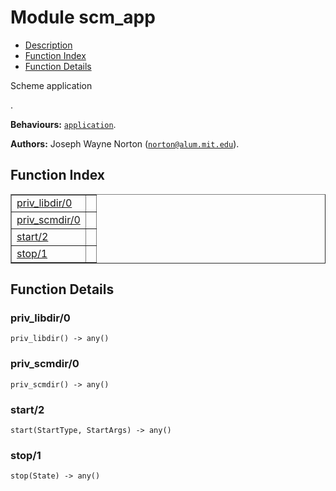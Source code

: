 

# Module scm_app #
* [Description](#description)
* [Function Index](#index)
* [Function Details](#functions)

<p>Scheme application</p>.

__Behaviours:__ [`application`](application.html).

__Authors:__ Joseph Wayne Norton ([`norton@alum.mit.edu`](mailto:norton@alum.mit.edu)).

<a name="index"></a>

## Function Index ##


<table width="100%" border="1" cellspacing="0" cellpadding="2" summary="function index"><tr><td valign="top"><a href="#priv_libdir-0">priv_libdir/0</a></td><td></td></tr><tr><td valign="top"><a href="#priv_scmdir-0">priv_scmdir/0</a></td><td></td></tr><tr><td valign="top"><a href="#start-2">start/2</a></td><td></td></tr><tr><td valign="top"><a href="#stop-1">stop/1</a></td><td></td></tr></table>


<a name="functions"></a>

## Function Details ##

<a name="priv_libdir-0"></a>

### priv_libdir/0 ###

`priv_libdir() -> any()`

<a name="priv_scmdir-0"></a>

### priv_scmdir/0 ###

`priv_scmdir() -> any()`

<a name="start-2"></a>

### start/2 ###

`start(StartType, StartArgs) -> any()`

<a name="stop-1"></a>

### stop/1 ###

`stop(State) -> any()`

